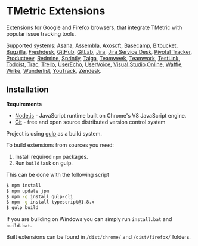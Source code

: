 # TMetric Extensions
Extensions for Google and Firefox browsers, that integrate TMetric with popular issue tracking tools.

Supported systems: [Asana](https://asana.com/), [Assembla](https://www.assembla.com/), [Axosoft](https://www.axosoft.com/), [Basecamp](https://basecamp.com/), [Bitbucket](https://bitbucket.org/), [Bugzilla](https://www.bugzilla.org/), [Freshdesk](https://freshdesk.com/), [GitHub](https://github.com/), [GitLab](https://gitlab.com/), [Jira](https://www.atlassian.com/software/jira), [Jira Service Desk](https://www.atlassian.com/software/jira/service-desk), [Pivotal Tracker](https://www.pivotaltracker.com/), [Producteev](https://www.producteev.com/), [Redmine](https://www.redmine.org/), [Sprintly](https://sprint.ly/), [Taiga](https://taiga.io), [Teamweek](https://teamweek.com/), [Teamwork](https://www.teamwork.com/), [TestLink](http://testlink.org/), [Todoist](https://todoist.com), [Trac](https://trac.edgewall.org/), [Trello](https://trello.com/), [UserEcho](http://userecho.com/), [UserVoice](https://www.uservoice.com/), [Visual Studio Online](https://www.visualstudio.com/), [Waffle](https://waffle.io/), [Wrike](https://www.wrike.com/), [Wunderlist](https://www.wunderlist.com/), [YouTrack](https://www.jetbrains.com/youtrack/), [Zendesk](https://www.zendesk.com).

## Installation
**Requirements**
 - [Node.js](https://nodejs.org) - JavaScript runtime built on Chrome's V8 JavaScript engine. 
 - [Git](https://git-scm.com) - free and open source distributed version control system 

Project is using [gulp](http://gulpjs.com/) as a build system.

To build extensions from sources you need:
1. Install required `npm` packages.
2. Run `build` task on gulp.

This can be done with the following script
```sh
$ npm install
$ npm update jpm
$ npm -g install gulp-cli
$ npm -g install typescript@1.8.x
$ gulp build
```

If you are building on Windows you can simply run `install.bat` and `build.bat`.

Built extensions can be found in `/dist/chrome/` and `/dist/firefox/` folders.
